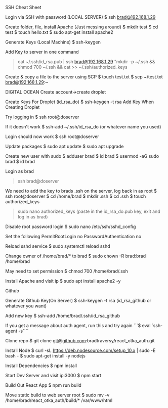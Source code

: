 SSH Cheat Sheet

Login via SSH with password (LOCAL SERVER)
$ ssh brad@192.168.1.29

Create folder, file, install Apache (Just messing around)
$ mkdir test
$ cd test
$ touch hello.txt
$ sudo apt-get install apache2

Generate Keys (Local Machine)
$ ssh-keygen

Add Key to server in one command
> cat ~/.ssh/id_rsa.pub | ssh brad@192.168.1.29 "mkdir -p ~/.ssh && chmod 700 ~/.ssh && cat >> ~/.ssh/authorized_keys

Create & copy a file to the server using SCP
$ touch test.txt $ scp ~/test.txt brad@192.168.1.29:~

DIGITAL OCEAN
Create account->create droplet

Create Keys For Droplet (id_rsa_do)
$ ssh-keygen -t rsa
Add Key When Creating Droplet

Try logging in
$ ssh root@doserver

If it doesn't work
$ ssh-add ~/.ssh/id_rsa_do (or whatever name you used)

Login should now work
$ ssh root@doserver

Update packages
$ sudo apt update
$ sudo apt upgrade

Create new user with sudo
$ adduser brad
$ id brad
$ usermod -aG sudo brad
$ id brad

Login as brad
> ssh brad@doserver

We need to add the key to brads .ssh on the server, log back in as root
$ ssh root@doserver
$ cd /home/brad
$ mkdir .ssh
$ cd .ssh
$ touch authorized_keys
> sudo nano authorized_keys (paste in the id_rsa_do.pub key, exit and log in as brad)

Disable root password login
$ sudo nano /etc/ssh/sshd_config

Set the following
PermitRootLogin no
PasswordAuthentication no

Reload sshd service
$ sudo systemctl reload sshd

Change owner of /home/brad/* to brad
$ sudo chown -R brad:brad /home/brad

May need to set permission
$ chmod 700 /home/brad/.ssh

Install Apache and visit ip
$ sudo apt install apache2 -y

Github

Generate Github Key(On Server)
$ ssh-keygen -t rsa (id_rsa_github or whatever you want)

Add new key
$ ssh-add /home/brad/.ssh/id_rsa_github

If you get a message about auth agent, run this and try again
```$ eval `ssh-agent -s````

Clone repo
$ git clone git@github.com:bradtraversy/react_otka_auth.git

Install Node
$ curl -sL https://deb.nodesource.com/setup_10.x | sudo -E bash -
$ sudo apt-get install -y nodejs

Install Dependencies
$ npm install

Start Dev Server and visit ip:3000
$ npm start

Build Out React App
$ npm run build

Move static build to web server root
$ sudo mv -v /home/brad/react_otka_auth/build/* /var/www/html

